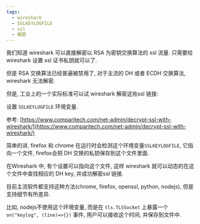 ```yaml
---
tags:
  - wireshark
  - SSLKEYLOGFILE
  - ssl
  - 解密
---
```



我们知道 wireshark 可以直接解密以 RSA 为密钥交换算法的 ssl 流量. 只需要给 wireshark 设置 ssl 证书私钥就可以了.

但是 RSA 交换算法已经普遍被禁用了, 对于主流的 DH 或者 ECDH 交换算法, wireshark 无法解密.

但是, 工业上的一个实际标准可以试 wireshark 解密这些ssl 链接:

设置  `SSLKEYLOGFILE` 环境变量.

参考: [https://www.comparitech.com/net-admin/decrypt-ssl-with-wireshark/](https://www.comparitech.com/net-admin/decrypt-ssl-with-wireshark/)

简单的讲, firefox 和 chrome 在运行时会检测这个环境变量`SSLKEYLOGFILE`,  它指向一个文件, firefox会把 DH 交换的私钥保存到这个文件里面.

在Wireshark 中, 有个设置可以指向这个文件, 这样 wireshark 就可以动态的在这个文件中查找相应的 DH key, 并成功解密ssl 链接.

目前主流软件都支持这种方法(chrome, firefox, openssl, python, nodejs), 但是支持细节有所差异.

比如, nodejs不使用这个环境变量, 而是在 `tls.TLSSocket` 上暴露一个 `on("keylog", (line)=>{})` 事件, 用户可以接收这个时间, 并保存到文件中.


